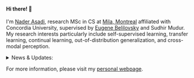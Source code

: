 #### Hi there! 👋

I'm [Nader Asadi](https://naderasadi.github.io/), research MSc in CS at [Mila, Montreal](https://mila.quebec/en/) affiliated with Concordia University, supervised by <a href="http://eugenium.github.io/" target="_blank">Eugene Belilovsky</a> and Sudhir Mudur. My research interests particularly include self-supervised learning, transfer learning, continual learning, out-of-distribution generalization, and cross-modal perception.


<details>
<summary>News & Updates:</summary>

<p>
<div style="width:100%;overflow-y:scroll; height:230px;">
<ul id="news">
	<li>March 2022: Our <a href="https://arxiv.org/pdf/2203.13381.pdf" target="_blank">paper</a> got accepted to CVPR 2022! :tada:</li>
	<li>Jan 2022: Our <a href="https://openreview.net/pdf?id=N8MaByOzUfb" target="_blank">paper</a> got accepted to ICLR 2022! :tada:</li>
</ul>
</div>
</p>
      
</details>  
  
For more information, please visit my [personal webpage](https://naderasadi.github.io/). 
